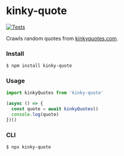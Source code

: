 # kinky-quote

[![Tests](https://github.com/rodrigogs/kinky-quotes/actions/workflows/tests.yml/badge.svg?branch=master)](https://github.com/rodrigogs/kinky-quotes/actions/workflows/tests.yml)

Crawls random quotes from [kinkyquotes.com](http://kinkyquotes.com/).

### Install
```bash
$ npm install kinky-quote
```

### Usage
```js
import kinkyQuotes from 'kinky-quote'

(async () => {
  const quote = await kinkyQuotes()
  console.log(quote)
})()
```

### CLI
```bash
$ npx kinky-quote
```
